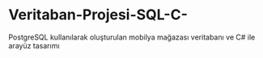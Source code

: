 # Veritaban-Projesi-SQL-C-
PostgreSQL kullanılarak oluşturulan mobilya mağazası veritabanı ve C# ile arayüz tasarımı
